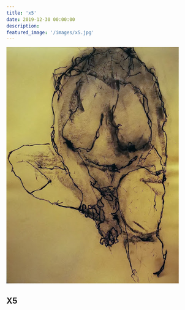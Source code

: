 ```yaml
---
title: 'x5'
date: 2019-12-30 00:00:00
description: 
featured_image: '/images/x5.jpg'
---
```


![](/images/x5.jpg)

## X5
